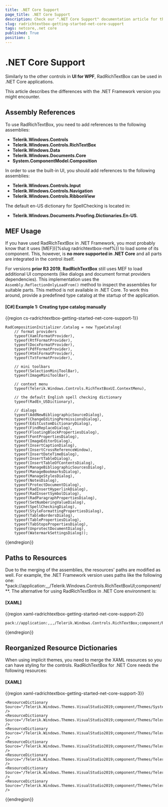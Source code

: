 ```yaml
---
title: .NET Core Support
page_title: .NET Core Support
description: Check our ".NET Core Support" documentation article for the RadRichTextBox WPF control.
slug: radrichtextbox-getting-started-net-core-support
tags: netcore,.net core
published: True
position: 1
---
```


# .NET Core Support

Similarly to the other controls in **UI for WPF**, RadRichTextBox can be used in .NET Core applications.

This article describes the differences with the .NET Framework version you might encounter.

## Assembly References

To use RadRichTextBox, you need to add references to the following assemblies:

* **Telerik.Windows.Controls**
* **Telerik.Windows.Controls.RichTextBox**
* **Telerik.Windows.Data**
* **Telerik.Windows.Documents.Core**
* **System.ComponentModel.Composition** 

In order to use the built-in UI, you should add references to the following assemblies:

* **Telerik.Windows.Controls.Input**
* **Telerik.Windows.Controls.Navigation**
* **Telerik.Windows.Controls.RibbonView**

The default en-US dictionary for SpellChecking is located in:
* **Telerik.Windows.Documents.Proofing.Dictionaries.En-US**.

## MEF Usage

If you have used RadRichTextBox in .NET Framework, you most probably know that it uses [MEF]({%slug radrichtextbox-mef%}) to load some of its component. This, however, is **no more supported in .NET Core** and all parts are integrated in the control itself.

For versions **prior R3 2019**, __RadRichTextBox__ still uses MEF to load additional UI components (like dialogs and document format providers dependencies). This implementation uses the `Assembly.ReflectionOnlyLoadFrom()` method to inspect the assemblies for suitable parts. This method is not available in .NET Core. To work this around, provide a predefined type catalog at the startup of the application.
	
#### __[C#] Example 1: Creating type catalog manually__
{{region cs-radrichtextbox-getting-started-net-core-support-1}}

	RadCompositionInitializer.Catalog = new TypeCatalog(
		// format providers
		typeof(XamlFormatProvider),
		typeof(RtfFormatProvider),
		typeof(DocxFormatProvider),
		typeof(PdfFormatProvider),
		typeof(HtmlFormatProvider),
		typeof(TxtFormatProvider),

		// mini toolbars
		typeof(SelectionMiniToolBar),
		typeof(ImageMiniToolBar),

		// context menu
		typeof(Telerik.Windows.Controls.RichTextBoxUI.ContextMenu),

		// the default English spell checking dictionary
		typeof(RadEn_USDictionary),

		// dialogs
		typeof(AddNewBibliographicSourceDialog),
		typeof(ChangeEditingPermissionsDialog),
		typeof(EditCustomDictionaryDialog),
		typeof(FindReplaceDialog),
		typeof(FloatingBlockPropertiesDialog),
		typeof(FontPropertiesDialog),
		typeof(ImageEditorDialog),
		typeof(InsertCaptionDialog),
		typeof(InsertCrossReferenceWindow),
		typeof(InsertDateTimeDialog),
		typeof(InsertTableDialog),
		typeof(InsertTableOfContentsDialog),
		typeof(ManageBibliographicSourcesDialog),
		typeof(ManageBookmarksDialog),
		typeof(ManageStylesDialog),
		typeof(NotesDialog),
		typeof(ProtectDocumentDialog),
		typeof(RadInsertHyperlinkDialog),
		typeof(RadInsertSymbolDialog),
		typeof(RadParagraphPropertiesDialog),
		typeof(SetNumberingValueDialog),
		typeof(SpellCheckingDialog),
		typeof(StyleFormattingPropertiesDialog),
		typeof(TableBordersDialog),
		typeof(TablePropertiesDialog),
		typeof(TabStopsPropertiesDialog),
		typeof(UnprotectDocumentDialog),
		typeof(WatermarkSettingsDialog));
{{endregion}}
	

## Paths to Resources

Due to the merging of the assemblies, the resources' paths are modified as well. For example, the .NET Framework version uses paths like the following one: *pack://application:,,,/Telerik.Windows.Controls.RichTextBoxUI;component/**. The alternative for using RadRichTextBox in .NET Core environment is:

#### __[XAML]__

{{region xaml-radrichtextbox-getting-started-net-core-support-2}}

    pack://application:,,,/Telerik.Windows.Controls.RichTextBox;component/RichTextBoxUI/*
{{endregion}}

## Reorganized Resource Dictionaries 

When using implicit themes, you need to merge the XAML resources so you can have styling for the controls. RadRichTextBox for .NET Core needs the following resources:

#### __[XAML]__
{{region xaml-radrichtextbox-getting-started-net-core-support-3}}
    
    <ResourceDictionary Source="/Telerik.Windows.Themes.VisualStudio2019;component/Themes/System.Windows.xaml" />
    <ResourceDictionary Source="/Telerik.Windows.Themes.VisualStudio2019;component/Themes/Telerik.Windows.Controls.xaml" />
    <ResourceDictionary Source="/Telerik.Windows.Themes.VisualStudio2019;component/Themes/Telerik.Windows.Controls.Input.xaml" />
    <ResourceDictionary Source="/Telerik.Windows.Themes.VisualStudio2019;component/Themes/Telerik.Windows.Controls.Navigation.xaml" />
    <ResourceDictionary Source="/Telerik.Windows.Themes.VisualStudio2019;component/Themes/Telerik.Windows.Controls.RibbonView.xaml" />
    <ResourceDictionary Source="/Telerik.Windows.Themes.VisualStudio2019;component/Themes/Telerik.Windows.Controls.RichTextBox.xaml" />
    <ResourceDictionary Source="/Telerik.Windows.Themes.VisualStudio2019;component/Themes/Telerik.Windows.Controls.ImageEditor.xaml" />
{{endregion}}

